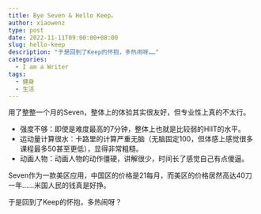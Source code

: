 ```yaml
---
title: Bye Seven & Hello Keep。
author: xiaowenz
type: post
date: 2022-11-11T09:00:00+08:00
slug: hello-keep
description: "于是回到了Keep的怀抱，多热闹呀……"
categories:
  - I am a Writer
tags:
  - 健身
  - 生活
---
```


用了整整一个月的Seven，整体上的体验其实很友好，但专业性上真的不太行。

- 强度不够：即使是难度最高的7分钟，整体上也就是比较弱的HIIT的水平。
- 运动量计算很水：卡路里的计算严重无脑（无脑固定100，但体感上感觉很多课程最多50甚至更低），显得非常粗糙。
- 动画人物：动画人物的动作僵硬，讲解很少，时间长了感觉自己有点傻逼。

Seven作为一款美区应用，中国区的价格是21每月，而美区的价格居然高达40刀一年……米国人民的钱真是好挣。

于是回到了Keep的怀抱，多热闹呀？
